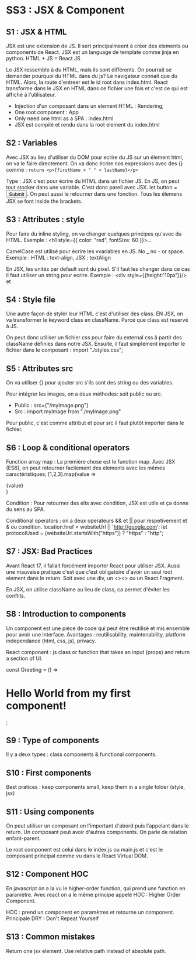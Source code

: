 # SS3 : JSX & Component

## S1 : JSX & HTML
JSX est une extension de JS. Il sert principalmeent à créer des elements ou components de React.
JSX est un language de template comme jinja en python. HTML + JS = React JS

Le JSX ressemble à du HTML, mais ils sont différents. On pourrait se demander pourquoi du HTML dans du js?
Le navigateur connait que du HTML. Alors, la route d'entreer est le id root dans index.html. 
React transforme dans le JSX en HTML dans ce fichier une fois et c'est ce qui est affiché à l'utilisateur.

- Injection d'un composant dans un element HTML : Rendering;
- One root component : App
- Only need one html as a SPA : index.html
- JSX est compilé et rendu dans la root element du index.html


## S2 : Variables
Avec JSX au lieu d'utiliser du DOM pour ecrire du JS sur un élement html, on va le faire directement. 
On va donc écrire nos expressions avec des {} comme : 
`return <p>{firstName + " " + lastName}</p>`

Type : JSX c'est pour écrire du HTML dans un fichier JS. En JS, on peut tout stocker dans une variable. C'est 
donc pareil avec JSX. let button = <button>Submit</button>. On peut aussi le retourner dans une fonction. 
Tous les élemens JSX se font inside the brackets.


## S3 : Attributes : style
Pour faire du inline styling, on va changer quelques principes qu'avec du HTML. 
Exemple : <h1 style={{ color: "red", fontSize: 60 }}>...</h1>

CamelCase est utilisé pour écrire les vvariables en JS. No _ no - or space. 
Exemple : HTML : text-align, JSX : textAlign

En JSX, les unités par default sont du pixel. S'il faut les changer dans ce cas il faut utiliser un string pour ecrire. 
Exemple : <div style={{height:'10px'}}/> et <div style={{height:10}}/>


## S4 : Style file
Une autre façon de styler leur HTML c'est d'utiliser des class. EN JSX, on va transformer le keyword class en className. 
Parce que class est reservé à JS.

On peut donc utiliser un fichier css pour faire du external css à partir des className définies dans notre JSX.
Ensuite, il faut simplement importer le fichier dans le composant : import "./styles.css";


## S5 : Attributes src
On va utiliser {} pour ajouter src s'ils sont des string ou des variables.

Pour intégrer les images, on a deux méthodes: soit public ou src.
- Public : src={"/myImage.png"}
- Src : import myImage from "./myImage.png"

Pour public, c'est comme attribut et pour src il faut plutôt importer dans le fichier.


## S6 : Loop & conditional operators
Function array map : La première chose est le function map. Avec JSX (ES6), on peut retourner facilement des 
elements avec les mêmes caractéristiques; [1,2,3].map(value => <div>{value}</div>)

Condition : Pour retourner des elts avec condition, JSX est utile et ça donne du sens au SPA. 

Conditional operators : on a deux operateurs && et || pour respetivement et & ou condition. 
location.href = websiteUrl || 'http://google.com'; let protocolUsed = (websiteUrl.startsWith("https")) ? "https" : "http";


## S7 : JSX: Bad Practices
Avant React 17, il fallait forcément importer React pour utiliser JSX.
Aussi une mauvaise pratique c'est que c'est obligatoire d'avoir un seul root element dans le return. 
Soit avec une div, un <><> ou un React.Fragment.

En JSX, on utilise className au lieu de class, ca permet d'éviter les conflits.


## S8 : Introduction to components
Un component est une pièce de code qui peut être reutilisé et mis ensemble pour avoir une interface. 
Avantages : reutilisability, maintenability, platform independance (html, css, js), privacy. 

React component : js class or function that takes an input (props) and return a section of UI. 

const Greeting = () => <h1>Hello World from my first component!</h1>;


## S9 : Type of components
Il y a deux types : class components & functional components.

## S10 : First components
Best pratices : keep components small, keep them in a single folder (style, jsx)

## S11 : Using components
On peut utiliser un composant en l'important d'abord puis l'appelant dans le return. 
Un composant peut avoir d'autres components. On parle de relation enfant-parent. 

Le root component est celui dans le index.js ou main.js et c'est le composant principal 
comme vu dans le React Virtual DOM. 


## S12 : Component HOC
En javascript on a la vu le higher-order function, qui prend une function en paramètre. 
Avec react on a le même principe appelé HOC : Higher Order Component. 

HOC : prend un component en paramètres et retourne un component. 
Principale DRY : Don't Repeat Yourself


## S13 : Common mistakes
Return one jsx element.
Use relative path instead of absolute path. 

